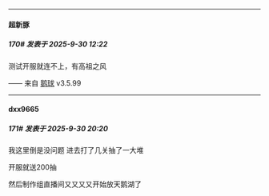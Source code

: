 ﻿
*****

####  超新豚  
##### 170#       发表于 2025-9-30 12:22

测试开服就连不上，有高祖之风

—— 来自 [鹅球](https://www.pgyer.com/GcUxKd4w) v3.5.99


*****

####  dxx9665  
##### 171#       发表于 2025-9-30 20:20

我这里倒是没问题 进去打了几关抽了一大堆

开服就送200抽

然后制作组直播间又又又又开始放天鹅湖了

